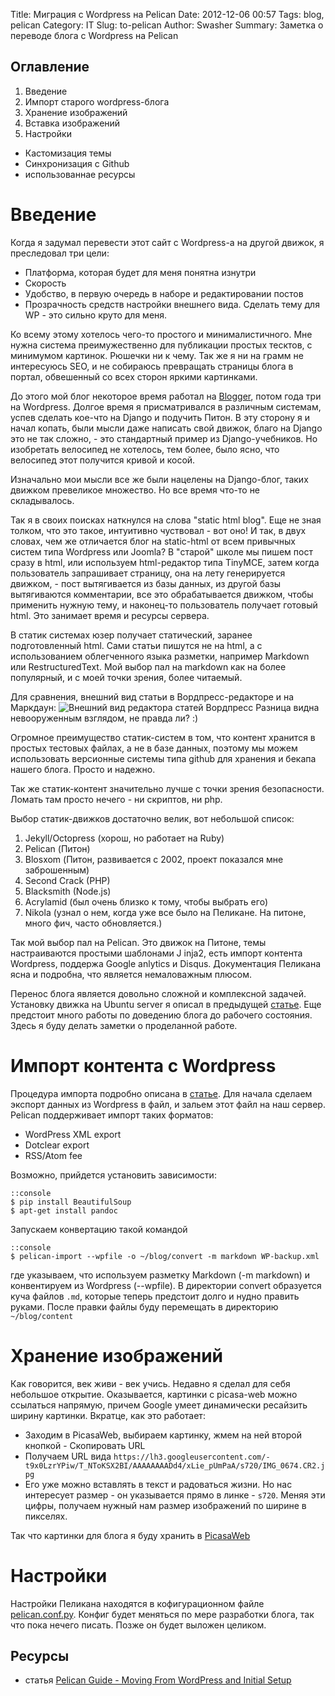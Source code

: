 Title: Миграция с Wordpress на Pelican
Date: 2012-12-06 00:57
Tags: blog, pelican
Category: IT
Slug: to-pelican
Author: Swasher
Summary: Заметка о переводе блога с Wordpress на Pelican

Оглавление
----------
1. Введение
2. Импорт старого wordpress-блога
3. Хранение изображений
4. Вставка изображений
5. Настройки
- Кастомизация темы
- Синхронизация с Github
- использованнае ресурсы

Введение
========
Когда я задумал перевести этот сайт с Wordpress-а на другой движок, я преследовал три цели:

- Платформа, которая будет для меня понятна изнутри
- Скорость
- Удобство, в первую очередь в наборе и редактировании постов
- Прозрачность средств настройки внешнего вида. Сделать тему для WP - это сильно
круто для меня.

Ко всему этому хотелось чего-то простого и минималистичного. Мне нужна система
преимужественно для публикации простых тесктов, с минимумом картинок. Рюшечки ни к
чему. Так же я ни на грамм не интересуюсь SEO, и не собираюсь превращать страницы
блога в портал, обвешенный со всех сторон яркими картинками.

До этого мой блог некоторое время работал на [Blogger](http://swasher.blogspot.com "Swasher blog"),
потом года три на Wordpress. Долгое время я присматривался в различным системам, успев
сделать кое-что на Django и подучить Питон. В эту сторону я и начал копать, были мысли
даже написать свой движок, благо на Django это не так сложно, - это стандартный пример
из Django-учебников. Но изобретать велосипед не хотелось, тем более, было ясно, что
велосипед этот получится кривой и косой.

Изначально мои мысли все же были нацелены на Django-блог, таких движком превеликое множество.
Но все время что-то не складывалось.

Так я в своих поисках наткнулся на слова "static html blog". Еще не зная толком,
что это такое, интуитивно чуствовал - вот оно! И так, в двух словах, чем же отличается
блог на static-html от всем привычных систем типа Wordpress или Joomla? В "старой" школе
мы пишем пост сразу в html, или используем html-редактор типа TinyMCE, затем когда
пользователь запрашивает страницу, она на лету генерируется движком, - пост вытягивается
из базы данных, из другой базы вытягиваются комментарии, все это обрабатывается движком,
чтобы применить нужную тему, и наконец-то пользователь получает готовый html. Это
занимает время и ресурсы сервера.

В статик системах юзер получает статический, заранее подготовленный html. Сами статьи
пишутся не на html, а с использованием облегченного языка разметки, например Markdown
или RestructuredText. Мой выбор пал на markdown как на более популярный, и с моей точки
зрения, более читаемый.

Для сравнения, внешний вид статьи в Вордпресс-редакторе и на Маркдаун:
![Внешний вид редактора статей Вордпресс][01]
Разница видна невооруженным взглядом, не правда ли? :)

Огромное преимущество статик-систем в том, что контент хранится в простых тестовых
файлах, а не в базе данных, поэтому мы можем использовать версионные системы типа
github для хранения и бекапа нашего блога. Просто и надежно.

Так же статик-контент значительно лучше с точки зрения безопасности. Ломать там
просто нечего - ни скриптов, ни php.

Выбор статик-движков достаточно велик, вот небольшой список:

1. Jekyll/Octopress (хорош, но работает на Ruby)
2. Pelican (Питон)
3. Blosxom (Питон, развивается с 2002, проект показался мне заброшенным)
4. Second Crack (PHP)
5. Blacksmith (Node.js)
6. Acrylamid (был очень близко к тому, чтобы выбрать его)
7. Nikola (узнал о нем, когда уже все было на Пеликане. На питоне, много фич, часто обновляется.)


Так мой выбор пал на Pelican. Это движок на Питоне, темы настраиваются простыми шаблонами J
inja2, есть импорт контента Wordpress, поддержа Google anlytics и Disqus. Документация
Пеликана ясна и подробна, что является немаловажным плюсом.

Перенос блога является довольно сложной и комплексной задачей. Установку движка на Ubuntu
server я описал в предыдущей [статье][02]. Еще предстоит много работы по доведению блога
до рабочего состояния. Здесь я буду делать заметки о проделанной работе.

Импорт контента с Wordpress
===========================
Процедура импорта подробно описана в [статье](http://docs.getpelican.com/en/3.1.1/importer.html#import).
Для начала сделаем экспорт данных из Wordpress в файл, и зальем этот файл на наш сервер.
Pelican поддерживает импорт таких форматов:

* WordPress XML export
* Dotclear export
* RSS/Atom fee

Возможно, прийдется установить зависимости:

    ::console
    $ pip install BeautifulSoup
    $ apt-get install pandoc

Запускаем конвертацию такой командой

    ::console
    $ pelican-import --wpfile -o ~/blog/convert -m markdown WP-backup.xml

где указываем, что используем разметку Markdown (-m markdown) и конвентируем из Wordpress
(--wpfile). В директории convert образуется куча файлов `.md`, которые теперь предстоит
долго и нудно править руками. После правки файлы буду перемещать в директорию `~/blog/content`

Хранение изображений
====================

Как говорится, век живи - век учись. Недавно я сделал для себя небольшое открытие. Оказывается,
картинки с picasa-web можно ссылаться напрямую, причем Google умеет динамически ресайзить
ширину картинки. Вкратце, как это работает:

* Заходим в PicasaWeb, выбираем картинку, жмем на ней второй кнопкой - Скопировать URL
* Получаем URL вида
`https://lh3.googleusercontent.com/-t9x0LzrYPiw/T_NToKSX2BI/AAAAAAAADd4/xLie_pUmPaA/s720/IMG_0674.CR2.jpg`
* Его уже можно вставлять в текст и радоваться жизни. Но нас интересует размер - он указывается
прямо в линке - `s720`. Меняя эти цифры, получаем нужный нам размер изображений по ширине в пикселях.

Так что картинки для блога я буду хранить в [PicasaWeb][03]

Настройки
=========
Настройки Пеликана находятся в кофигурационном файле [pelican.conf.py][04]. Конфиг будет меняться по мере
разработки блога, так что пока нечего писать. Позже он будет выложен целиком.




Ресурсы
--------
- статья [Pelican Guide - Moving From WordPress and Initial Setup](http://www.macdrifter.com/2012/08/pelican-guide-moving-from-wordpress-and-initial-setup.html)

[01]:https://lh5.googleusercontent.com/-B9vCTceFKcs/UMNgs3laqsI/AAAAAAAADj0/EB93OdzvvEY/s760/00.png "Внешний вид редактора статей Вордпресс"
[02]:http://blog.swasher.pp.ua/install-pelican.html "Установки блога на Pelican"
[03]:https://picasaweb.google.com/
[04]:http://pelican.readthedocs.org/en/latest/settings.html